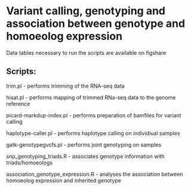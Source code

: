 # Variant calling, genotyping and association between genotype and homoeolog expression

Data tables necessary to run the scripts are available on figshare

## Scripts:

trim.pl - performs trimming of the RNA-seq data

hisat.pl - performs mapping of trimmed RNa-seq data to the genome reference

picard-markdup-index.pl - performs preparation of bamfiles for variant calling

haplotype-caller.pl - performs haplotype calling on individiual samples

gatk-genotypegvcfs.pl - performs joint genotyping on samples

snp_genotyping_triads.R - associates genotype information with triads/homoeologs

association_genotype_expression.R - analyses the association between homoeolog expression and inherited genotype
